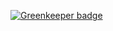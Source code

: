 
[![Greenkeeper badge](https://badges.greenkeeper.io/mauricedb/Essential-AngularJS-2014-07-28-Demos.svg)](https://greenkeeper.io/)
